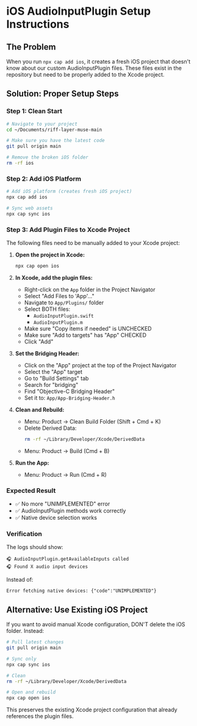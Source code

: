 # iOS AudioInputPlugin Setup Instructions

## The Problem
When you run `npx cap add ios`, it creates a fresh iOS project that doesn't know about our custom AudioInputPlugin files. These files exist in the repository but need to be properly added to the Xcode project.

## Solution: Proper Setup Steps

### Step 1: Clean Start
```bash
# Navigate to your project
cd ~/Documents/riff-layer-muse-main

# Make sure you have the latest code
git pull origin main

# Remove the broken iOS folder
rm -rf ios
```

### Step 2: Add iOS Platform
```bash
# Add iOS platform (creates fresh iOS project)
npx cap add ios

# Sync web assets
npx cap sync ios
```

### Step 3: Add Plugin Files to Xcode Project

The following files need to be manually added to your Xcode project:

1. **Open the project in Xcode:**
   ```bash
   npx cap open ios
   ```

2. **In Xcode, add the plugin files:**
   - Right-click on the `App` folder in the Project Navigator
   - Select "Add Files to 'App'..."
   - Navigate to `App/Plugins/` folder
   - Select BOTH files:
     - `AudioInputPlugin.swift`
     - `AudioInputPlugin.m`
   - Make sure "Copy items if needed" is UNCHECKED
   - Make sure "Add to targets" has "App" CHECKED
   - Click "Add"

3. **Set the Bridging Header:**
   - Click on the "App" project at the top of the Project Navigator
   - Select the "App" target
   - Go to "Build Settings" tab
   - Search for "bridging"
   - Find "Objective-C Bridging Header"
   - Set it to: `App/App-Bridging-Header.h`

4. **Clean and Rebuild:**
   - Menu: Product → Clean Build Folder (Shift + Cmd + K)
   - Delete Derived Data:
     ```bash
     rm -rf ~/Library/Developer/Xcode/DerivedData
     ```
   - Menu: Product → Build (Cmd + B)

5. **Run the App:**
   - Menu: Product → Run (Cmd + R)

### Expected Result
- ✅ No more "UNIMPLEMENTED" error
- ✅ AudioInputPlugin methods work correctly
- ✅ Native device selection works

### Verification
The logs should show:
```
🎧 AudioInputPlugin.getAvailableInputs called
🎧 Found X audio input devices
```

Instead of:
```
Error fetching native devices: {"code":"UNIMPLEMENTED"}
```

## Alternative: Use Existing iOS Project

If you want to avoid manual Xcode configuration, DON'T delete the iOS folder. Instead:

```bash
# Pull latest changes
git pull origin main

# Sync only
npx cap sync ios

# Clean
rm -rf ~/Library/Developer/Xcode/DerivedData

# Open and rebuild
npx cap open ios
```

This preserves the existing Xcode project configuration that already references the plugin files.
